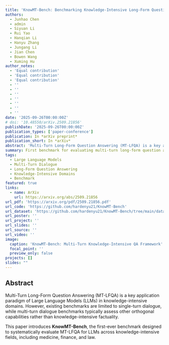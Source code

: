 ```yaml
---
title: 'KnowMT-Bench: Benchmarking Knowledge-Intensive Long-Form Question Answering in Multi-Turn Dialogues'
authors:
  - Junhao Chen
  - admin
  - Siyuan Li
  - Rui Yao
  - Hanqian Li
  - Hanyu Zhang
  - Jungang Li
  - Jian Chen
  - Bowen Wang
  - Xuming Hu
author_notes:
  - 'Equal contribution'
  - 'Equal contribution'
  - 'Equal contribution'
  - ''
  - ''
  - ''
  - ''
  - ''
  - ''
  - ''
date: '2025-09-26T00:00:00Z'
# doi: '10.48550/arXiv.2509.21856'
publishDate: '2025-09-26T00:00:00Z'
publication_types: ['paper-conference']
publication: In *arXiv preprint*
publication_short: In *arXiv*
abstract: 'Multi-Turn Long-Form Question Answering (MT-LFQA) is a key application paradigm of Large Language Models (LLMs) in knowledge-intensive domains. However, existing benchmarks are limited to single-turn dialogue, while multi-turn dialogue benchmarks typically assess other orthogonal capabilities rather than knowledge-intensive factuality. To bridge this critical gap, we introduce KnowMT-Bench, the "first-ever" benchmark designed to systematically evaluate MT-LFQA for LLMs across knowledge-intensive fields, including medicine, finance, and law. To faithfully assess the model''s real-world performance, KnowMT-Bench employs a dynamic evaluation setting where models generate their own multi-turn dialogue histories given logically progressive question sequences. The factual capability and information delivery efficiency of the "final-turn" answer are then evaluated using a human-validated automated pipeline. Our experiments reveal that multi-turn contexts degrade performance: factual capability declines due to the contextual noise from self-generated histories, while information efficiency drops as models become more verbose with increasing dialogue length. We then investigate mitigation strategies, demonstrating that retrieval-augmented generation (RAG) can effectively alleviate and even reverse this factual degradation. These findings underscore the importance of our benchmark in evaluating and enhancing the conversational factual capabilities of LLMs in real-world knowledge-intensive applications. Code is available at https://github.com/hardenyu21/KnowMT-Bench.'
summary: First benchmark for evaluating multi-turn long-form question answering in knowledge-intensive domains.
tags:
  - Large Language Models
  - Multi-Turn Dialogue
  - Long-Form Question Answering
  - Knowledge-Intensive Domains
  - Benchmark
featured: true
links:
  - name: ArXiv
    url: https://arxiv.org/abs/2509.21856
url_pdf: 'https://arxiv.org/pdf/2509.21856.pdf'
url_code: 'https://github.com/hardenyu21/KnowMT-Bench'
url_dataset: 'https://github.com/hardenyu21/KnowMT-Bench/tree/main/data'
url_poster: ''
url_project: ''
url_slides: ''
url_source: ''
url_video: ''
image:
  caption: 'KnowMT-Bench: Multi-Turn Knowledge-Intensive QA Framework'
  focal_point: ''
  preview_only: false
projects: []
slides: ""
---
```


## Abstract

Multi-Turn Long-Form Question Answering (MT-LFQA) is a key application paradigm of Large Language Models (LLMs) in knowledge-intensive domains. However, existing benchmarks are limited to single-turn dialogue, while multi-turn dialogue benchmarks typically assess other orthogonal capabilities rather than knowledge-intensive factuality.

This paper introduces **KnowMT-Bench**, the first-ever benchmark designed to systematically evaluate MT-LFQA for LLMs across knowledge-intensive fields, including medicine, finance, and law.

